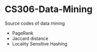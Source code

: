 # CS306-Data-Mining
Source codes of data mining

- PageRank
- Jaccard distance
- Locality Sensitive Hashing
